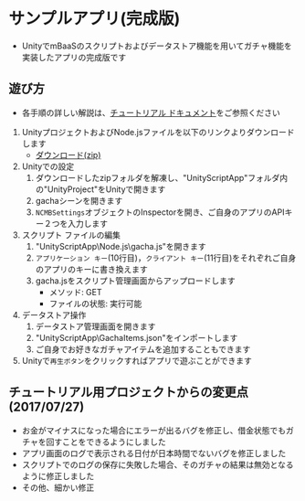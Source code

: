 # サンプルアプリ(完成版)
* UnityでmBaaSのスクリプトおよびデータストア機能を用いてガチャ機能を実装したアプリの完成版です
## 遊び方
* 各手順の詳しい解説は、[チュートリアル ドキュメント](https://goo.gl/3jcafs)をご参照ください
1. UnityプロジェクトおよびNode.jsファイルを以下のリンクよりダウンロードします
    + [ダウンロード(zip)](https://github.com/NIFTYCloud-mbaas/UnityScriptApp/archive/release/20170727.zip)
1. Unityでの設定
    1. ダウンロードしたzipフォルダを解凍し、"UnityScriptApp"フォルダ内の"UnityProject"をUnityで開きます
    1. gachaシーンを開きます
    1. `NCMBSettings`オブジェクトのInspectorを開き、ご自身のアプリのAPIキー２つを入力します
1. スクリプト ファイルの編集
    1. "UnityScriptApp\Node.js\gacha.js"を開きます
    1. `アプリケーション キー`(10行目)，`クライアント キー`(11行目)をそれぞれご自身のアプリのキーに書き換えます
    1. gacha.jsをスクリプト管理画面からアップロードします
        * メソッド: GET
        * ファイルの状態: 実行可能
1. データストア操作
    1. データストア管理画面を開きます
    1. "UnityScriptApp\GachaItems.json"をインポートします
    1. ご自身でお好きなガチャアイテムを追加することもできます
1. Unityで`再生ボタン`をクリックすればアプリで遊ぶことができます

## チュートリアル用プロジェクトからの変更点(2017/07/27)
* お金がマイナスになった場合にエラーが出るバグを修正し、借金状態でもガチャを回すことをできるようにしました
* アプリ画面のログで表示される日付が日本時間でないバグを修正しました
* スクリプトでのログの保存に失敗した場合、そのガチャの結果は無効となるように修正しました
* その他、細かい修正